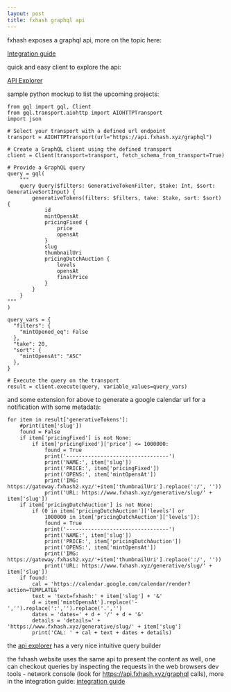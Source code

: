 ```yaml
---
layout: post
title: fxhash graphql api
---
```


fxhash exposes a graphql api, more on the topic here:

[Integration guide](https://www.fxhash.xyz/doc/fxhash/integration-guide)

quick and easy client to explore the api:

[API Explorer](https://studio.apollographql.com/sandbox/explorer)

sample python mockup to list the upcoming projects:

```
from gql import gql, Client
from gql.transport.aiohttp import AIOHTTPTransport
import json

# Select your transport with a defined url endpoint
transport = AIOHTTPTransport(url="https://api.fxhash.xyz/graphql")

# Create a GraphQL client using the defined transport
client = Client(transport=transport, fetch_schema_from_transport=True)

# Provide a GraphQL query
query = gql(
    """
    query Query($filters: GenerativeTokenFilter, $take: Int, $sort: GenerativeSortInput) {
        generativeTokens(filters: $filters, take: $take, sort: $sort) {
            id
            mintOpensAt
            pricingFixed {
                price
                opensAt
            }
            slug
            thumbnailUri
            pricingDutchAuction {
                levels
                opensAt
                finalPrice
            }
        }
    }
"""
)

query_vars = {
  "filters": {
    "mintOpened_eq": False
  },
  "take": 20,
  "sort": {
    "mintOpensAt": "ASC"
  },
}

# Execute the query on the transport
result = client.execute(query, variable_values=query_vars)
```

and some extension for above to generate a google calendar url for a notification with some metadata:


```
for item in result['generativeTokens']:
    #print(item['slug'])
    found = False
    if item['pricingFixed'] is not None:
        if item['pricingFixed']['price'] <= 1000000:
            found = True
            print('---------------------------------')
            print('NAME:', item['slug'])
            print('PRICE:', item['pricingFixed'])
            print('OPENS:', item['mintOpensAt'])
            print('IMG: https://gateway.fxhash2.xyz/'+item['thumbnailUri'].replace(':/', ''))
            print('URL: https://www.fxhash.xyz/generative/slug/' + item['slug'])
    if item['pricingDutchAuction'] is not None:
        if (0 in item['pricingDutchAuction']['levels'] or 
            1000000 in item['pricingDutchAuction']['levels']):
            found = True
            print('---------------------------------')
            print('NAME:', item['slug'])
            print('PRICE:', item['pricingDutchAuction'])
            print('OPENS:', item['mintOpensAt'])
            print('IMG: https://gateway.fxhash2.xyz/'+item['thumbnailUri'].replace(':/', ''))
            print('URL: https://www.fxhash.xyz/generative/slug/' + item['slug'])
    if found:
        cal = 'https://calendar.google.com/calendar/render?action=TEMPLATE&'
        text = 'text=fxhash:' + item['slug'] + '&'
        d = item['mintOpensAt'].replace('-','').replace(':','').replace('.','')
        dates = 'dates=' + d + '/' + d + '&'
        details = 'details=' + 'https://www.fxhash.xyz/generative/slug/' + item['slug']
        print('CAL: ' + cal + text + dates + details)
```

the [api explorer](https://studio.apollographql.com/sandbox/explorer) has a very nice intuitive query builder

the fxhash website uses the same api to present the content as well, one can checkout queries by inspecting
the requests in the web browsers dev tools - network console (look for https://api.fxhash.xyz/graphql calls),
more in the integration guide: [integration guide](https://www.fxhash.xyz/doc/fxhash/integration-guide)
